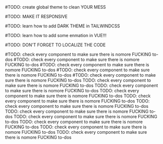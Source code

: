 #TODO: create global theme to clean YOUR MESS

#TODO: MAKE IT RESPONSIVE

#TODO: learn how to add DARK THEME in TAILWINDCSS

#TODO: learn how to add some enmation in VUE!!!

#TODO: DON'T FORGET TO LOCALIZE THE CODE

#TODO: check every component to make sure there is nomore FUCKING to-dos
#TODO: check every component to make sure there is nomore FUCKING to-dos
#TODO: check every component to make sure there is nomore FUCKING to-dos
#TODO: check every component to make sure there is nomore FUCKING to-dos
#TODO: check every component to make sure there is nomore FUCKING to-dos
TODO: check every component to make sure there is nomore FUCKING to-dos
TODO: check every component to make sure there is nomore FUCKING to-dos
TODO: check every component to make sure there is nomore FUCKING to-dos
TODO: check every component to make sure there is nomore FUCKING to-dos
TODO: check every component to make sure there is nomore FUCKING to-dos
TODO: check every component to make sure there is nomore FUCKING to-dos
TODO: check every component to make sure there is nomore FUCKING to-dos
TODO: check every component to make sure there is nomore FUCKING to-dos
TODO: check every component to make sure there is nomore FUCKING to-dos
TODO: check every component to make sure there is nomore FUCKING to-dos
